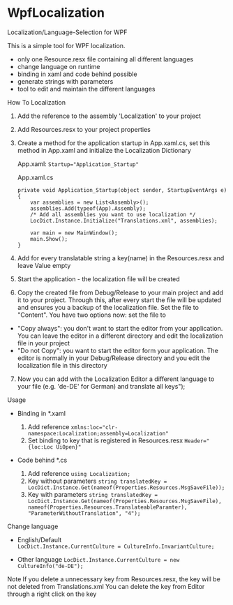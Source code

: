 # WpfLocalization
Localization/Language-Selection for WPF

This is a simple tool for WPF localization.
- only one Resource.resx file containing all different languages
- change language on runtime
- binding in xaml and code behind possible
- generate strings with parameters
- tool to edit and maintain the different languages

How To Localization  
 
1. Add the reference to the assembly 'Localization' to your project   
2. Add Resources.resx to your project properties   
3. Create a method for the application startup in App.xaml.cs, set this method in App.xaml and initialize the Localization Dictionary

	App.xaml:
	`Startup="Application_Startup"`
	
	App.xaml.cs
	
	```
	private void Application_Startup(object sender, StartupEventArgs e)
	{
		var assemblies = new List<Assembly>();
		assemblies.Add(typeof(App).Assembly);
		/* Add all assemblies you want to use localization */ 
		LocDict.Instance.Initialize("Translations.xml", assemblies);

		var main = new MainWindow();
		main.Show();
	}
	```
	   
4. Add for every translatable string a key(name) in the Resources.resx and leave Value empty    
5. Start the application - the localization file will be created    
6. Copy the created file from Debug/Release to your main project and add it to your project. Through this, after every start the file will be updated and ensures you a backup of the localization file. Set the file to "Content". You have two options now: set the file to 
- "Copy always": you don't want to start the editor from your application. You can leave the editor in a different directory and edit the localization file in your project
- "Do not Copy": you want to start the editor form your application. The editor is normally in your Debug/Release directory and you edit the localization file in this directory
7. Now you can add with the Localization Editor a different language to your file (e.g. 'de-DE' for German) and translate all keys");

Usage
- Binding in *.xaml
	1. Add reference
		`xmlns:loc="clr-namespace:Localization;assembly=Localization"`
	2. Set binding to key that is registered in Resources.resx
		`Header="{loc:Loc UiOpen}"`

- Code behind *.cs
	1. Add reference
		`using Localization;`
	2. Key without parameters
		`string translatedKey = LocDict.Instance.Get(nameof(Properties.Resources.MsgSaveFile));`
	3. Key with parameters
		`string translatedKey = LocDict.Instance.Get(nameof(Properties.Resources.MsgSaveFile), nameof(Properties.Resources.TranslateableParamter), "ParameterWithoutTranslation", "4");`
		

Change language
- English/Default	
    `LocDict.Instance.CurrentCulture = CultureInfo.InvariantCulture;`
	
- Other language
	`LocDict.Instance.CurrentCulture = new CultureInfo("de-DE");`


Note
If you delete a unnecessary key from Resources.resx, the key will be not deleted from Translations.xml
You can delete the key from Editor through a right click on the key
